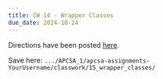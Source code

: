 ```yaml
---
title: CW 14 - Wrapper Classes
due_date: 2024-10-24
---
```


Directions have been posted [here](https://github.com/apcsa-stuy/apcsa-assignments-achoi51/tree/main/classwork/15_wrapper_classes).

Save here: `.../APCSA_1/apcsa-assignments-YourUsername/classwork/15_wrapper_classes/`

